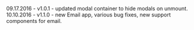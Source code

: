 
09.17.2016 - v1.0.1 - updated modal container to hide modals on unmount.
10.10.2016 - v1.1.0 - new Email app, various bug fixes, new support components for email.